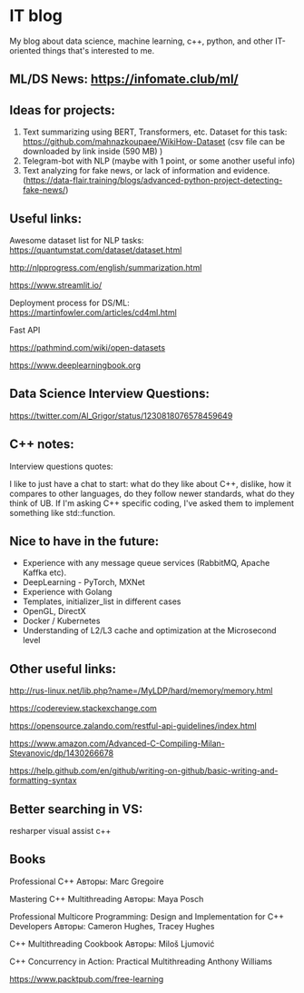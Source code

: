 # IT blog
My blog about data science, machine learning, c++, python, and other IT-oriented things that's interested to me.

## ML/DS News: https://infomate.club/ml/

## Ideas for projects:

1. Text summarizing using BERT, Transformers, etc.
Dataset for this task: https://github.com/mahnazkoupaee/WikiHow-Dataset (csv file can be downloaded by link inside (590 MB) )
2. Telegram-bot with NLP (maybe with 1 point, or some another useful info)
3. Text analyzing for fake news, or lack of information and evidence. (https://data-flair.training/blogs/advanced-python-project-detecting-fake-news/)

## Useful links:

Awesome dataset list for NLP tasks:
https://quantumstat.com/dataset/dataset.html

http://nlpprogress.com/english/summarization.html

https://www.streamlit.io/

Deployment process for DS/ML:
https://martinfowler.com/articles/cd4ml.html

Fast API

https://pathmind.com/wiki/open-datasets

https://www.deeplearningbook.org


## Data Science Interview Questions:
https://twitter.com/Al_Grigor/status/1230818076578459649


## C++ notes:

Interview questions quotes:

I like to just have a chat to start: what do they like about C++, dislike, how it compares to other languages, do they follow newer standards, what do they think of UB. If I'm asking C++ specific coding, I've asked them to implement something like std::function.


## Nice to have in the future:
- Experience with any message queue services (RabbitMQ, Apache Kaffka etc).
- DeepLearning - PyTorch, MXNet
- Experience with Golang
- Templates, initializer_list in different cases
- OpenGL, DirectX
- Docker / Kubernetes
- Understanding of L2/L3 cache and optimization at the Microsecond level

## Other useful links:
http://rus-linux.net/lib.php?name=/MyLDP/hard/memory/memory.html

https://codereview.stackexchange.com

https://opensource.zalando.com/restful-api-guidelines/index.html

https://www.amazon.com/Advanced-C-Compiling-Milan-Stevanovic/dp/1430266678

https://help.github.com/en/github/writing-on-github/basic-writing-and-formatting-syntax


## Better searching in VS:
resharper visual assist c++


## Books
Professional C++
Авторы: Marc Gregoire

Mastering C++ Multithreading
Авторы: Maya Posch

Professional Multicore Programming: Design and Implementation for C++ Developers
Авторы: Cameron Hughes, Tracey Hughes

C++ Multithreading Cookbook
Авторы: Miloš Ljumović

C++ Concurrency in Action: Practical Multithreading
Anthony Williams

https://www.packtpub.com/free-learning

